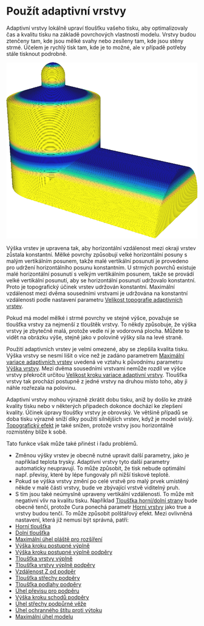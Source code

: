 Použít adaptivní vrstvy
====
Adaptivní vrstvy lokálně upraví tloušťku vašeho tisku, aby optimalizovaly čas a kvalitu tisku na základě povrchových vlastností modelu. Vrstvy budou ztenčeny tam, kde jsou mělké svahy nebo zesíleny tam, kde jsou stěny strmé. Účelem je rychlý tisk tam, kde je to možné, ale v případě potřeby stále tisknout podrobně.

![U barevného schématu "tloušťky vrstvy" můžete vidět, že barva tenčí vrstvy je modrá a tlustší vrstvy žlutá](../../../articles/images/adaptive_layer_height_enabled.png)

Výška vrstev je upravena tak, aby horizontální vzdálenost mezi okraji vrstev zůstala konstantní. Mělké povrchy způsobují velké horizontální posuny s malým vertikálním posunem, takže malé vertikální posunutí je provedeno pro udržení horizontálního posunu konstantním. U strmých povrchů existuje malé horizontální posunutí s velkým vertikálním posunem, takže se provádí velké vertikální posunutí, aby se horizontální posunutí udržovalo konstantní. Proto je topografický účinek vrstev udržován konstantní. Maximální vzdálenost mezi dvěma sousedními vrstvami je udržována na konstantní vzdálenosti podle nastavení parametru [Velikost topografie adaptivních vrstev](adaptive_layer_height_threshold.md).

Pokud má model mělké i strmé povrchy ve stejné výšce, považuje se tloušťka vrstvy za nejmenší z tlouštěk vrstvy. To někdy způsobuje, že výška vrstvy je zbytečně malá, protože vedle ní je vodorovná plocha. Můžete to vidět na obrázku výše, stejně jako v polovině výšky sila na levé straně.

Použití adaptivních vrstev je velmi omezené, aby se zlepšila kvalita tisku. Výška vrstvy se nesmí lišit o více než je zadáno parametrem [Maximální variace adaptivních vrstev](adaptive_layer_height_variation.md) uvedená ve vztahu k původnímu parametru [Výška vrstvy](../resolution/layer_height.md). Mezi dvěma sousedními vrstvami nemůže rozdíl ve výšce vrstvy překročit určitou [Velikost kroku variace adaptivní vrstvy](adaptive_layer_height_variation_step.md). Tloušťka vrstvy tak prochází postupně z jedné vrstvy na druhou místo toho, aby ji náhle rozřezala na polovinu.

Adaptivní vrstvy mohou výrazně zkrátit dobu tisku, aniž by došlo ke ztrátě kvality tisku nebo v některých případech dokonce dochází ke zlepšení kvality. Účinek úpravy tloušťky vrstvy je obrovský. Ve většině případů se doba tisku výrazně sníží díky použití silnějších vrstev, když je model svislý. [Topografický efekt](../troubleshooting/topography.md) je také snížen, protože vrstvy jsou horizontálně rozmístěny blíže k sobě.

Tato funkce však může také přinést i řadu problémů.
* Změnou výšky vrstev je obecně nutné upravit další parametry, jako je například teplota trysky. Adaptivní vrstvy tyto další parametry automaticky neupravují. To může způsobit, že tisk nebude optimální např. převisy, které by lépe fungovaly při nižší tiskové teplotě.
* Pokud se výška vrstvy změní po celé vrstvě pro malý prvek umístěný někde v malé části vrstvy, bude ve zbývající vrstvě viditelný pruh.
* S tím jsou také neúmyslně upraveny vertikální vzdálenosti. To může mít negativní vliv na kvalitu tisku. Například [Tloušťka horní/dolní strany](../shell/top_bottom_thickness.md) bude obecně tenčí, protože Cura ponechá parametr [Horní vrstvy](../shell/top_layers.md) jako true a vrstvy budou tenčí. To může způsobit polštářový efekt. Mezi ovlivněná nastavení, která již nemusí být správná, patří:
* [Horní tloušťka](../shell/top_thickness.md)
* [Dolní tloušťka](../shell/bottom_thickness.md)
* [Maximální úhel pláště pro rozšíření](../infill/max_skin_angle_for_expansion.md)
* [Výška kroku postupné výplně](../infill/gradual_infill_step_height.md)
* [Výška kroku postupné výplně podpěry](../support/gradual_support_infill_step_height.md)
* [Tloušťka vrstvy výplně](../infill/infill_sparse_thickness.md)
* [Tloušťka vrstvy výplně podpěry](../support/support_infill_sparse_thickness.md)
* [Vzdálenost Z od podpěr](../support/support_z_distance.md)
* [Tloušťka střechy podpěry](../support/support_roof_height.md)
* [Tloušťka podlahy podpěry](../support/support_bottom_height.md)
* [Úhel převisu pro podpěru](../support/support_angle.md)
* [Výška kroku schodů podpěry](../support/support_bottom_stair_step_height.md)
* [Úhel střechy podpůrné věže](../support/support_tower_roof_angle.md)
* [Úhel ochranného štítu proti výtoku](../dual/ooze_shield_angle.md)
* [Maximální úhel modelu](../experimental/conical_overhang_angle.md)
